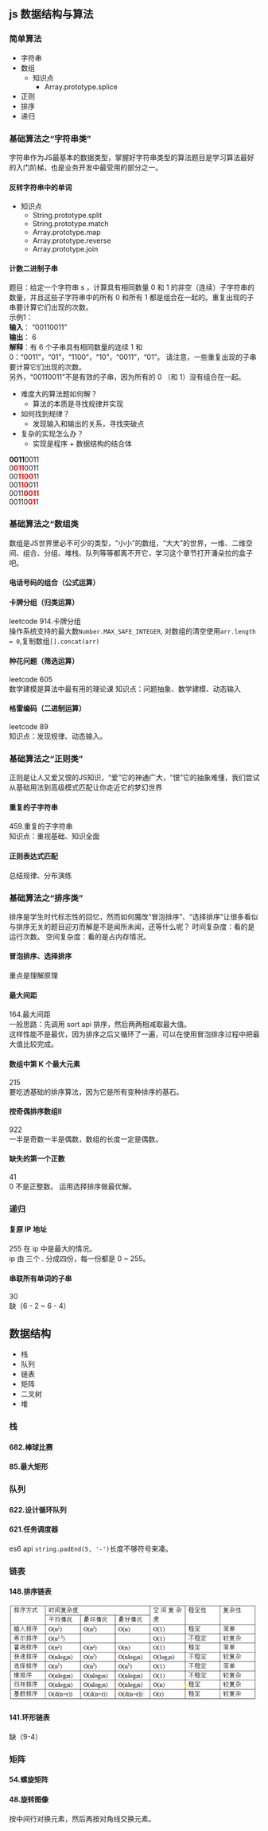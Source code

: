 ## js 数据结构与算法

### 简单算法
- 字符串
- 数组
   - 知识点
     - Array.prototype.splice
- 正则
- 排序
- 递归

### 基础算法之“字符串类”
字符串作为JS最基本的数据类型，掌握好字符串类型的算法题目是学习算法最好的入门阶梯，也是业务开发中最受用的部分之一。
#### 反转字符串中的单词
- 知识点
    - String.prototype.split
    - String.prototype.match
    - Array.prototype.map
    - Array.prototype.reverse
    - Array.prototype.join

#### 计数二进制子串
题目：给定一个字符串 s ，计算具有相同数量 0 和 1 的非空（连续）子字符串的数量，并且这些子字符串中的所有 0 和所有 1 都是组合在一起的。重复出现的子串要计算它们出现的次数。  
示例1：  
**输入**： “00110011”  
**输出**： 6  
**解释**：有 6 个子串具有相同数量的连续 1 和 0：“0011”，“01”，“1100”，“10”，“0011”，“01”。
请注意，一些重复出现的子串要计算它们出现的次数。  
另外，“00110011”不是有效的子串，因为所有的 0 （和 1）没有组合在一起。  

- 难度大的算法题如何解？
  - 算法的本质是寻找规律并实现
- 如何找到规律？
  - 发现输入和输出的关系，寻找突破点
- 复杂的实现怎么办？
  - 实现是程序 + 数据结构的结合体

<span color=#FF0000>**0011**</span>0011  
0<font color=#FF0000>**011**</font>0011  
00<font color=#FF0000>**1100**</font>11  
001<font color=#FF0000>**10**</font>011  
0011<font color=#FF0000>**0011**</font>  
00110<font color=#FF0000>**01**</font>1  

### 基础算法之“数组类
数组是JS世界里必不可少的类型，“小小”的数组，“大大”的世界，一维、二维空间、组合、分组、堆栈、队列等等都离不开它，学习这个章节打开潘朵拉的盒子吧。
#### 电话号码的组合（公式运算）

#### 卡牌分组（归类运算）
leetcode 914.卡牌分组  
操作系统支持的最大数`Number.MAX_SAFE_INTEGER`,
对数组的清空使用`arr.length = 0`,复制数组`[].concat(arr)`
#### 种花问题（筛选运算）
leetcode 605  
数学建模是算法中最有用的理论课
知识点：问题抽象、数学建模、动态输入
#### 格雷编码（二进制运算）
leetcode 89  
知识点：发现规律、动态输入。  


### 基础算法之“正则类”
正则是让人又爱又恨的JS知识，“爱”它的神通广大，“恨”它的抽象难懂，我们尝试从基础用法到高级模式匹配让你走近它的梦幻世界
#### 重复的子字符串
459.重复的子字符串  
知识点：重视基础、知识全面
#### 正则表达式匹配
总结规律、分布演练

### 基础算法之“排序类”
排序是学生时代标志性的回忆，然而如何魔改“冒泡排序”、“选择排序”让很多看似与排序无关的题目迎刃而解是不是闻所未闻，还等什么呢？
时间复杂度：看的是运行次数。
空间复杂度：看的是占内存情况。

#### 冒泡排序、选择排序
重点是理解原理

#### 最大间距
164.最大间距  
一般思路：先调用 sort api 排序，然后两两相减取最大值。   
这样性能不是最优，因为排序之后又循环了一遍，可以在使用冒泡排序过程中把最大值比较完成。

#### 数组中第 K 个最大元素
215  
要吃透基础的排序算法，因为它是所有变种排序的基石。

#### 按奇偶排序数组Ⅱ
922  
一半是奇数一半是偶数，数组的长度一定是偶数。

#### 缺失的第一个正数
41  
0 不是正整数。
运用选择排序做最优解。

### 递归

#### 复原 IP 地址
255 在 ip 中是最大的情况。  
ip 由 三个 . 分成四份，每一份都是 0 ~ 255。

#### 串联所有单词的子串
30  
缺（6 - 2 ~ 6 - 4）

## 数据结构
- 栈
- 队列
- 链表
- 矩阵
- 二叉树
- 堆

### 栈
#### 682.棒球比赛

#### 85.最大矩形

### 队列
#### 622.设计循环队列
#### 621.任务调度器
es6 api `string.padEnd(5, '-')`长度不够符号来凑。

### 链表
#### 148.排序链表
![](./images/时间空间复杂度表.PNG)

#### 141.环形链表
缺（9-4）

### 矩阵
#### 54.螺旋矩阵

#### 48.旋转图像
按中间行对换元素，然后再按对角线交换元素。